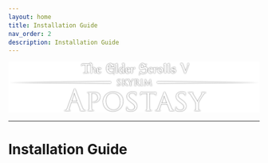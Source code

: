 ```yaml
---
layout: home
title: Installation Guide
nav_order: 2
description: Installation Guide
---
```


![image](/Assets/images/apostasy-header.png)

---

# Installation Guide
